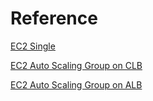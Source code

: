 # Reference

[EC2 Single](../sample/modules/computing/ec2_single/)

[EC2 Auto Scaling Group on CLB](../sample/modules/computing/ec2_clb/)

[EC2 Auto Scaling Group on ALB](../sample/modules/computing/ec2_alb/)

